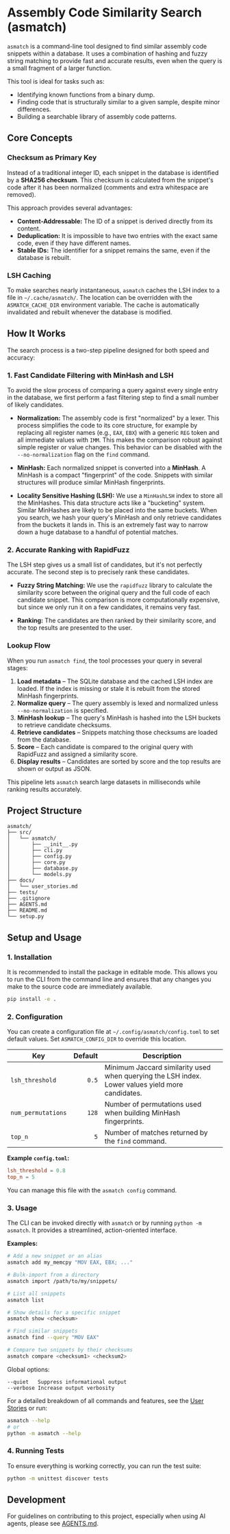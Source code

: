 # Assembly Code Similarity Search (asmatch)

`asmatch` is a command-line tool designed to find similar assembly code snippets within a database. It uses a combination of hashing and fuzzy string matching to provide fast and accurate results, even when the query is a small fragment of a larger function.

This tool is ideal for tasks such as:
- Identifying known functions from a binary dump.
- Finding code that is structurally similar to a given sample, despite minor differences.
- Building a searchable library of assembly code patterns.

## Core Concepts

### Checksum as Primary Key

Instead of a traditional integer ID, each snippet in the database is identified by a **SHA256 checksum**. This checksum is calculated from the snippet's code after it has been normalized (comments and extra whitespace are removed).

This approach provides several advantages:
- **Content-Addressable:** The ID of a snippet is derived directly from its content.
- **Deduplication:** It is impossible to have two entries with the exact same code, even if they have different names.
- **Stable IDs:** The identifier for a snippet remains the same, even if the database is rebuilt.

### LSH Caching

To make searches nearly instantaneous, `asmatch` caches the LSH index to a file in `~/.cache/asmatch/`. The location can be overridden with the `ASMATCH_CACHE_DIR` environment variable. The cache is automatically invalidated and rebuilt whenever the database is modified.

## How It Works

The search process is a two-step pipeline designed for both speed and accuracy:

### 1. Fast Candidate Filtering with MinHash and LSH

To avoid the slow process of comparing a query against every single entry in the database, we first perform a fast filtering step to find a small number of likely candidates.

- **Normalization:** The assembly code is first "normalized" by a lexer. This process simplifies the code to its core structure, for example by replacing all register names (e.g., `EAX`, `EBX`) with a generic `REG` token and all immediate values with `IMM`. This makes the comparison robust against simple register or value changes. This behavior can be disabled with the `--no-normalization` flag on the `find` command.

- **MinHash:** Each normalized snippet is converted into a **MinHash**. A MinHash is a compact "fingerprint" of the code. Snippets with similar structures will produce similar MinHash fingerprints.

- **Locality Sensitive Hashing (LSH):** We use a `MinHashLSH` index to store all the MinHashes. This data structure acts like a "bucketing" system. Similar MinHashes are likely to be placed into the same buckets. When you search, we hash your query's MinHash and only retrieve candidates from the buckets it lands in. This is an extremely fast way to narrow down a huge database to a handful of potential matches.

### 2. Accurate Ranking with RapidFuzz

The LSH step gives us a small list of candidates, but it's not perfectly accurate. The second step is to precisely rank these candidates.

- **Fuzzy String Matching:** We use the `rapidfuzz` library to calculate the similarity score between the original query and the full code of each candidate snippet. This comparison is more computationally expensive, but since we only run it on a few candidates, it remains very fast.

- **Ranking:** The candidates are then ranked by their similarity score, and the top results are presented to the user.

### Lookup Flow

When you run `asmatch find`, the tool processes your query in several stages:

1. **Load metadata** – The SQLite database and the cached LSH index are loaded. If the index is missing or stale it is rebuilt from the stored MinHash fingerprints.
2. **Normalize query** – The query assembly is lexed and normalized unless `--no-normalization` is specified.
3. **MinHash lookup** – The query's MinHash is hashed into the LSH buckets to retrieve candidate checksums.
4. **Retrieve candidates** – Snippets matching those checksums are loaded from the database.
5. **Score** – Each candidate is compared to the original query with RapidFuzz and assigned a similarity score.
6. **Display results** – Candidates are sorted by score and the top results are shown or output as JSON.

This pipeline lets `asmatch` search large datasets in milliseconds while ranking results accurately.

## Project Structure

```
asmatch/
├── src/
│   └── asmatch/
│       ├── __init__.py
│       ├── cli.py
│       ├── config.py
│       ├── core.py
│       ├── database.py
│       └── models.py
├── docs/
│   └── user_stories.md
├── tests/
├── .gitignore
├── AGENTS.md
├── README.md
└── setup.py
```

## Setup and Usage

### 1. Installation

It is recommended to install the package in editable mode. This allows you to run the CLI from the command line and ensures that any changes you make to the source code are immediately available.

```bash
pip install -e .
```

### 2. Configuration

You can create a configuration file at `~/.config/asmatch/config.toml` to set
default values. Set `ASMATCH_CONFIG_DIR` to override this location.

| Key               | Default | Description |
|-------------------|--------:|-------------|
| `lsh_threshold`   | `0.5`   | Minimum Jaccard similarity used when querying the LSH index. Lower values yield more candidates. |
| `num_permutations`| `128`   | Number of permutations used when building MinHash fingerprints. |
| `top_n`           | `5`     | Number of matches returned by the `find` command. |

**Example `config.toml`:**
```toml
lsh_threshold = 0.8
top_n = 5
```

You can manage this file with the `asmatch config` command.

### 3. Usage

The CLI can be invoked directly with `asmatch` or by running `python -m asmatch`.
It provides a streamlined, action-oriented interface.

**Examples:**
```bash
# Add a new snippet or an alias
asmatch add my_memcpy "MOV EAX, EBX; ..."

# Bulk-import from a directory
asmatch import /path/to/my/snippets/

# List all snippets
asmatch list

# Show details for a specific snippet
asmatch show <checksum>

# Find similar snippets
asmatch find --query "MOV EAX"

# Compare two snippets by their checksums
asmatch compare <checksum1> <checksum2>
```

Global options:
```
--quiet   Suppress informational output
--verbose Increase output verbosity
```

For a detailed breakdown of all commands and features, see the [User Stories](./docs/user_stories.md) or run:
```bash
asmatch --help
# or
python -m asmatch --help
```

### 4. Running Tests

To ensure everything is working correctly, you can run the test suite:
```bash
python -m unittest discover tests
```

## Development

For guidelines on contributing to this project, especially when using AI agents, please see [AGENTS.md](./AGENTS.md).
